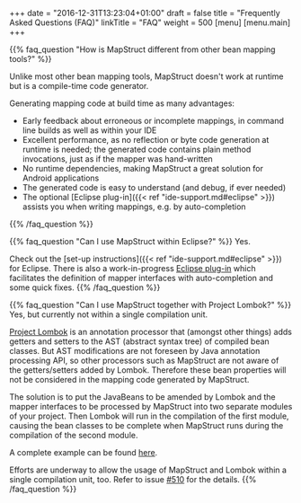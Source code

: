 +++
date = "2016-12-31T13:23:04+01:00"
draft = false
title = "Frequently Asked Questions (FAQ)"
linkTitle = "FAQ"
weight = 500
[menu]
[menu.main]
+++

{{% faq_question "How is MapStruct different from other bean mapping tools?" %}}

Unlike most other bean mapping tools, MapStruct doesn't work at runtime but is a compile-time code generator.

Generating mapping code at build time as many advantages:

* Early feedback about erroneous or incomplete mappings, in command line builds as well as within your IDE
* Excellent performance, as no reflection or byte code generation at runtime is needed;
the generated code contains plain method invocations, just as if the mapper was hand-written
* No runtime dependencies, making MapStruct a great solution for Android applications
* The generated code is easy to understand (and debug, if ever needed)
* The optional [Eclipse plug-in]({{< ref "ide-support.md#eclipse" >}}) assists you when writing mappings, e.g. by auto-completion

{{% /faq_question %}}

{{% faq_question "Can I use MapStruct within Eclipse?" %}}
Yes.

Check out the [set-up instructions]({{< ref "ide-support.md#eclipse" >}}) for Eclipse.
There is also a work-in-progress [Eclipse plug-in](https://marketplace.eclipse.org/content/mapstruct-eclipse-plugin#group-metrics-tab)
which facilitates the definition of mapper interfaces with auto-completion and some quick fixes.
{{% /faq_question %}}

{{% faq_question "Can I use MapStruct together with Project Lombok?" %}}
Yes, but currently not within a single compilation unit.

[Project Lombok](https://projectlombok.org/) is an annotation processor that (amongst other things) adds getters and setters to the AST (abstract syntax tree) of   compiled bean classes.
But AST modifications are not foreseen by Java annotation processing API, so other processors such as MapStruct are not aware of the getters/setters added by Lombok.
Therefore these bean properties will not be considered in the mapping code generated by MapStruct.

The solution is to put the JavaBeans to be amended by Lombok and the mapper interfaces
to be processed by MapStruct into two separate modules of your project.
Then Lombok will run in the compilation of the first module, causing the bean classes to be complete when MapStruct runs during the compilation of the second module.

A complete example can be found [here](https://github.com/mapstruct/mapstruct-examples/tree/master/mapstruct-lombok).

Efforts are underway to allow the usage of MapStruct and Lombok within a single compilation unit, too.
Refer to issue [#510](https://github.com/mapstruct/mapstruct/issues/510) for the details.
{{% /faq_question %}}
